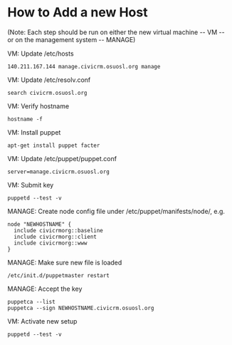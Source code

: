 How to Add a new Host
=====================

(Note: Each step should be run on either the new virtual machine -- VM -- or on the management system -- MANAGE)

VM: Update /etc/hosts
```
140.211.167.144 manage.civicrm.osuosl.org manage
```

VM: Update /etc/resolv.conf
```
search civicrm.osuosl.org
```

VM: Verify hostname
```
hostname -f
```

VM: Install puppet
```
apt-get install puppet facter
```

VM: Update /etc/puppet/puppet.conf
```
server=manage.civicrm.osuosl.org
```

VM: Submit key
```
puppetd --test -v
```

MANAGE: Create node config file under /etc/puppet/manifests/node/, e.g.
```
node "NEWHOSTNAME" {
  include civicrmorg::baseline
  include civicrmorg::client
  include civicrmorg::www
}
```

MANAGE: Make sure new file is loaded
```
/etc/init.d/puppetmaster restart
```

MANAGE: Accept the key
```
puppetca --list
puppetca --sign NEWHOSTNAME.civicrm.osuosl.org
```

VM: Activate new setup
```
puppetd --test -v
```
